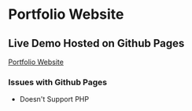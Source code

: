 # Portfolio Website

## Live Demo Hosted on Github Pages

[Portfolio Website](https://architmadankar.github.io/)

### Issues with Github Pages
* Doesn't Support PHP 
